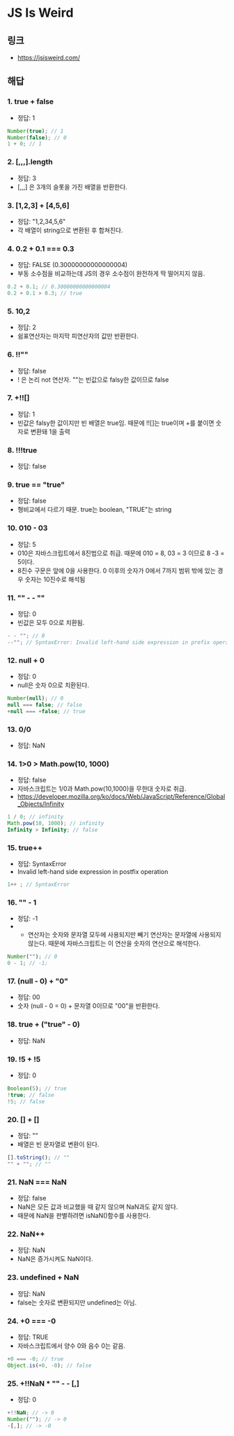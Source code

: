 # JS Is Weird

## 링크

- https://jsisweird.com/

## 해답

### 1. true + false

- 정답: 1

```js
Number(true); // 1
Number(false); // 0
1 + 0; // 1
```

### 2. [,,,].length

- 정답: 3
- [,,,] 은 3개의 슬롯을 가진 배열을 반환한다.

### 3. [1,2,3] + [4,5,6]

- 정답: "1,2,34,5,6"
- 각 배열이 string으로 변환된 후 합쳐진다.

### 4. 0.2 + 0.1 === 0.3

- 정답: FALSE (0.30000000000000004)
- 부동 소수점을 비교하는데 JS의 경우 소수점이 완전하게 딱 떨어지지 않음.

```js
0.2 + 0.1; // 0.30000000000000004
0.2 + 0.1 > 0.3; // true
```

### 5. 10,2

- 정답: 2
- 쉼표연산자는 마지막 피연산자의 값만 반환한다.

### 6. !!""

- 정답: false
- ! 은 논리 not 연산자. ""는 빈값으로 falsy한 값이므로 false

### 7. +!![]

- 정답: 1
- 빈값은 falsy한 값이지만 빈 배열은 true임. 때문에 !![]는 true이며 +를 붙이면 숫자로 변환돼 1을 출력

### 8. !!!true

- 정답: false

### 9. true == "true"

- 정답: false
- 형비교에서 다르기 때문. true는 boolean, "TRUE"는 string

### 10. 010 - 03

- 정답: 5
- 010은 자바스크립트에서 8진법으로 취급. 때문에 010 = 8, 03 = 3 이므로 8 -3 = 5이다.
- 8진수 구문은 앞에 0을 사용한다. 0 이후의 숫자가 0에서 7까지 범위 밖에 있는 경우 숫자는 10진수로 해석됨

### 11. "" - - ""

- 정답: 0
- 빈값은 모두 0으로 치환됨.

```js
- - ""; // 0
--""; // SyntaxError: Invalid left-hand side expression in prefix operation
```

### 12. null + 0

- 정답: 0
- null은 숫자 0으로 치환된다.

```js
Number(null); // 0
null === false; // false
+null === +false; // true
```

### 13. 0/0

- 정답: NaN

### 14. 1>0 > Math.pow(10, 1000)

- 정답: false
- 자바스크립트는 1/0과 Math.pow(10,1000)을 무한대 숫자로 취급.
- https://developer.mozilla.org/ko/docs/Web/JavaScript/Reference/Global_Objects/Infinity

```js
1 / 0; // infinity
Math.pow(10, 1000); // infinity
Infinity > Infinity; // false
```

### 15. true++

- 정답: SyntaxError
- Invalid left-hand side expression in postfix operation

```js
1++ ; // SyntaxError
```

### 16. "" - 1

- 정답: -1
- - 연산자는 숫자와 문자열 모두에 사용되지만 빼기 연산자는 문자열에 사용되지 않는다. 때문에 자바스크립트는 이 연산을 숫자의 연산으로 해석한다.

```js
Number(""); // 0
0 - 1; // -1;
```

### 17. (null - 0) + "0"

- 정답: 00
- 숫자 (null - 0 = 0) + 문자열 0이므로 "00"을 반환한다.

### 18. true + ("true" - 0)

- 정답: NaN

### 19. !5 + !5

- 정답: 0

```js
Boolean(5); // true
!true; // false
!5; // false
```

### 20. [] + []

- 정답: ""
- 배열은 빈 문자열로 변환이 된다.

```js
[].toString(); // ""
"" + ""; // ""
```

### 21. NaN === NaN

- 정답: false
- NaN은 모든 값과 비교했을 때 같지 않으며 NaN과도 같지 않다.
- 때문에 NaN을 판별하려면 isNaN()함수를 사용한다.

### 22. NaN++

- 정답: NaN
- NaN은 증가시켜도 NaN이다.

### 23. undefined + NaN

- 정답: NaN
- false는 숫자로 변환되지만 undefined는 아님.

### 24. +0 === -0

- 정답: TRUE
- 자바스크립트에서 양수 0와 음수 0는 같음.

```js
+0 === -0; // true
Object.is(+0, -0); // false
```

### 25. +!!NaN \* "" - - [,]

- 정답: 0

```js
+!!NaN; // -> 0
Number(""); // -> 0
-[,]; // -> -0
```
